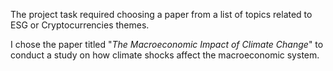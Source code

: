 The project task required choosing a paper from a list of topics related to ESG or Cryptocurrencies themes.

I chose the paper titled "_The Macroeconomic Impact of Climate Change_" to conduct a study on how climate shocks 
affect the macroeconomic system.
